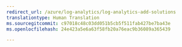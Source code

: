 ```yaml
---
redirect_url: /azure/log-analytics/log-analytics-add-solutions
translationtype: Human Translation
ms.sourcegitcommit: c97018c48c03dd051b5cb5f511fab427be7ba43e
ms.openlocfilehash: 24e423a5e6a63f58fb20a76eac9b36089a365439

---
```




<!--HONumber=Nov16_HO3-->



